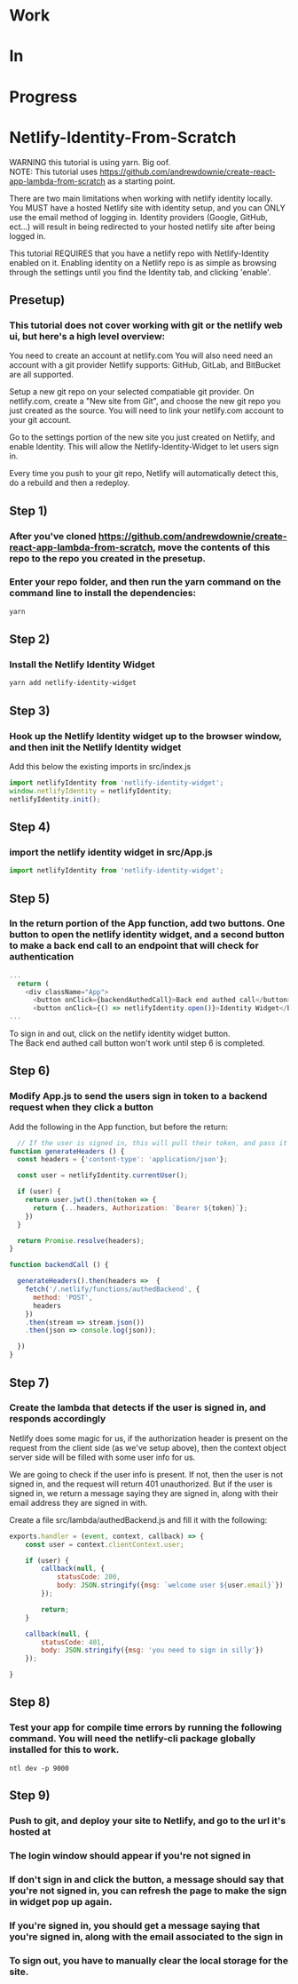 # Work
# In
# Progress
# Netlify-Identity-From-Scratch
WARNING this tutorial is using yarn. Big oof.  
NOTE: This tutorial uses https://github.com/andrewdownie/create-react-app-lambda-from-scratch as a starting point.


There are two main limitations when working with netlify identity locally. You MUST have a hosted Netlify site with identity setup, and you can ONLY use the email method of logging in. Identity providers (Google, GitHub, ect...) will result in being redirected to your hosted netlify site after being logged  in.

This tutorial REQUIRES that you have a netlify repo with Netlify-Identity enabled on it. Enabling identity on a Netlify repo is as simple as browsing through the settings until you find the Identity tab, and clicking 'enable'.

## Presetup)
### This tutorial does not cover working with git or the netlify web ui, but here's a high level overview:
You need to create an account at netlify.com You will also need need an account with a git provider Netlify supports: GitHub, GitLab, and BitBucket are all supported.

Setup a new git repo on your selected compatiable git provider. On netlify.com, create a "New site from Git", and choose the new git repo you just created as the source. You will need to link your netlify.com account to your git account.

Go to the settings portion of the new site you just created on Netlify, and enable Identity. This will allow the Netlify-Identity-Widget to let users sign in.

Every time you push to your git repo, Netlify will automatically detect this, do a rebuild and then a redeploy.

## Step 1)
### After you've cloned https://github.com/andrewdownie/create-react-app-lambda-from-scratch, move the contents of this repo to the repo you created in the presetup.
### Enter your repo folder, and then run the yarn command on the command line to install the dependencies:
```bash
yarn
```
## Step 2)
### Install the Netlify Identity Widget
```bash
yarn add netlify-identity-widget
```
## Step 3)
### Hook up the Netlify Identity widget up to the browser window, and then init the Netlify Identity widget
Add this below the existing imports in src/index.js
```javascript
import netlifyIdentity from 'netlify-identity-widget';
window.netlifyIdentity = netlifyIdentity;
netlifyIdentity.init();
```
## Step 4)
### import the netlify identity widget in src/App.js
```javascript
import netlifyIdentity from 'netlify-identity-widget';
```

## Step 5)
### In the return portion of the App function, add two buttons. One button to open the netlify identity widget, and a second button to make a back end call to an endpoint that will check for authentication
```javascript
...
  return (
    <div className="App">
      <button onClick={backendAuthedCall}>Back end authed call</button> // this line is new
      <button onClick={() => netlifyIdentity.open()}>Identity Widget</button> // this line is new
...
```

To sign in and out, click on the netlify identity widget button.  
The Back end authed call button won't work until step 6 is completed.

## Step 6)
### Modify App.js to send the users sign in token to a backend request when they click a button
Add the following in the App function, but before the return:
```javascript
  // If the user is signed in, this will pull their token, and pass it as part of the headers
function generateHeaders () {
  const headers = {'content-type': 'application/json'};

  const user = netlifyIdentity.currentUser();

  if (user) {
    return user.jwt().then(token => {
      return {...headers, Authorization: `Bearer ${token}`};
    })
  }

  return Promise.resolve(headers);
}

function backendCall () {

  generateHeaders().then(headers =>  {
    fetch('/.netlify/functions/authedBackend', {
      method: 'POST',
      headers
    })
    .then(stream => stream.json())
    .then(json => console.log(json));

  })
}
```

## Step 7)
### Create the lambda that detects if the user is signed in, and responds accordingly
Netlify does some magic for us, if the authorization header is present on the request from the client side (as we've setup above), then the context object server side will be filled with some user info for us.

We are going to check if the user info is present. If not, then the user is not signed in, and the request will return 401 unauthorized. But if the user is signed in, we return a message saying they are signed in, along with their email address they are signed in with.

Create a file src/lambda/authedBackend.js and fill it with the following:
```javascript
exports.handler = (event, context, callback) => {
    const user = context.clientContext.user;

    if (user) {
        callback(null, {
            statusCode: 200,
            body: JSON.stringify({msg: `welcome user ${user.email}`})
        });

        return;
    }

    callback(null, {
        statusCode: 401,
        body: JSON.stringify({msg: 'you need to sign in silly'})
    });

}
```
## Step 8)
### Test your app for compile time errors by running the following command. You will need the netlify-cli package globally installed for this to work.
```
ntl dev -p 9000
```
## Step 9)
### Push to git, and deploy your site to Netlify, and go to the url it's hosted at
### The login window should appear if you're not signed in
### If don't sign in and click the button, a message should say that you're not signed in, you can refresh the page to make the sign in widget pop up again.
### If you're signed in, you should get a message saying that you're signed in, along with the email associated to the sign in
### To sign out, you have to manually clear the local storage for the site.
